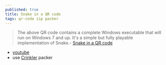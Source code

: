 ```yaml
---
published: true
title: Snake in a QR code
tags: qr-code zip packer
---
```

> The above QR code contains a complete Windows executable that will run on Windows 7 and up. It's a simple but fully playable implementation of Snake.- [Snake in a QR code](https://itsmattkc.com/etc/snakeqr/)

- [youtube](https://www.youtube.com/watch?v=ExwqNreocpg&feature=youtu.be)
- use [Crinkler](https://github.com/runestubbe/Crinkler) packer